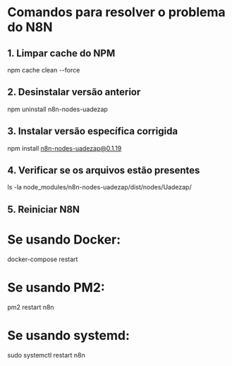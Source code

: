 # Comandos para resolver o problema do N8N

## 1. Limpar cache do NPM
npm cache clean --force

## 2. Desinstalar versão anterior
npm uninstall n8n-nodes-uadezap

## 3. Instalar versão específica corrigida
npm install n8n-nodes-uadezap@0.1.19

## 4. Verificar se os arquivos estão presentes
ls -la node_modules/n8n-nodes-uadezap/dist/nodes/Uadezap/

## 5. Reiniciar N8N
# Se usando Docker:
docker-compose restart

# Se usando PM2:
pm2 restart n8n

# Se usando systemd:
sudo systemctl restart n8n
